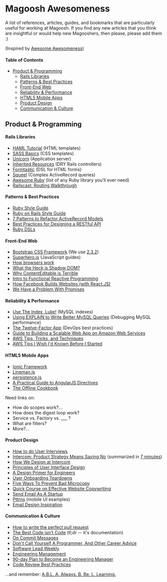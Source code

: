 Magoosh Awesomeness
===================

A list of references, articles, guides, and bookmarks that are particularly
useful for working at Magoosh. If you find any new articles that you think are
insightful or would help new Magooshers, then please, please add them :)

(Inspired by [Awesome Awesomeness](https://github.com/bayandin/awesome-awesomeness))

#### Table of Contents

* [Product & Programming](#product--programming)
  * [Rails Libraries](#rails-libraries)
  * [Patterns & Best Practices](#patterns--best-practices)
  * [Front-End Web](#front-end-web)
  * [Reliability & Performance](#reliability--performance)
  * [HTML5 Mobile Apps](#html5-mobile-apps)
  * [Product Design](#product-design)
  * [Communication & Culture](#communication--culture)
  
Product & Programming
---------------------

#### Rails Libraries

* [HAML Tutorial](http://haml.info/tutorial.html) (HTML templates)
* [SASS Basics](http://sass-lang.com/guide) (CSS templates)
* [Unicorn](https://github.com/blog/517-unicorn) (Application server)
* [Inherited Resources](https://github.com/josevalim/inherited_resources)
  (DRY Rails controllers)
* [Formtastic](https://github.com/justinfrench/formtastic) (DSL for HTML forms)
* [Squeel](https://github.com/activerecord-hackery/squeel) (Complex ActiveRecord queries)
* [Awesome Ruby](http://awesome-ruby.com) (list of any Ruby library you'll ever need)
* [Railscast: Routing Walkthrough](http://railscasts.com/episodes/231-routing-walkthrough)

#### Patterns & Best Practices

* [Ruby Style Guide](https://github.com/bbatsov/ruby-style-guide)
* [Ruby on Rails Style Guide](https://github.com/bbatsov/rails-style-guide)
* [7 Patterns to Refactor ActiveRecord Models](http://blog.codeclimate.com/blog/2012/10/17/7-ways-to-decompose-fat-activerecord-models/)
* [Best Practices for Designing a RESTful API](http://www.vinaysahni.com/best-practices-for-a-pragmatic-restful-api)
* [Ruby DSLs](http://engineering.zenpayroll.com/benefits-of-writing-a-dsl/)

#### Front-End Web
* [Bootstrap CSS Framework](http://getbootstrap.com/) (We use [2.3.2](http://getbootstrap.com/2.3.2/))
* [Superhero.js](http://superherojs.com/) (JavaScript guides)
* [How browsers work](http://taligarsiel.com/Projects/howbrowserswork1.htm)
* [What the Heck is Shadow DOM?](http://glazkov.com/2011/01/14/what-the-heck-is-shadow-dom/)
* [Why ContentEditable is Terrible](https://medium.com/medium-eng/why-contenteditable-is-terrible-122d8a40e480)
* [Intro to Functional Reactive Programming](https://gist.github.com/staltz/868e7e9bc2a7b8c1f754)
* [How Facebook Builds Websites (with React.JS)](https://medium.com/gyroscope-innovations/facebook-just-taught-us-all-how-to-build-websites-51f1e7e996f2)
* [We Have a Problem With Promises](http://pouchdb.com/2015/05/18/we-have-a-problem-with-promises.html)

#### Reliability & Performance

* [Use The Index, Luke!](http://use-the-index-luke.com/sql/preface) (MySQL indexes)
* [Using EXPLAIN to Write Better MySQL Queries](http://www.sitepoint.com/using-explain-to-write-better-mysql-queries/)
  (Debugging MySQL performance)
* [The Twelve-Factor App](http://12factor.net/) (DevOps best practices)
* [Guide to Building a Scalable Web App on Amazon Web Services](https://www.airpair.com/aws/posts/building-a-scalable-web-app-on-amazon-web-services-p1)
* [AWS Tips, Tricks, and Techniques](https://launchbylunch.com/posts/2014/Jan/29/aws-tips/)
* [AWS Tips I Wish I'd Known Before I Started](https://wblinks.com/notes/aws-tips-i-wish-id-known-before-i-started/)

#### HTML5 Mobile Apps

* [Ionic Framework](http://ionicframework.com/docs/)
* [Lineman.js](http://www.linemanjs.com/)
* [persistence.js](https://github.com/coresmart/persistencejs)
* [A Practical Guide to AngularJS Directives](http://www.sitepoint.com/practical-guide-angularjs-directives/)
* [The Offline Cookbook](http://jakearchibald.com/2014/offline-cookbook/)

Need links on:

* How do scopes work?...
* How does the digest loop work?
* Service vs. Factory vs. ___ ?
* What are filters?
* More?...

#### Product Design

* [How to do User Interviews](http://alistapart.com/article/interviewing-humans)
* [Intercom: Product Strategy Means Saying No](http://insideintercom.io/product-strategy-means-saying-no/)
  (summarized in [7 minutes](http://insideintercom.io/talk-product-strategy-saying/))
* [How We Design at Intercom](http://insideintercom.io/how-we-design-at-intercom/)
* [Principles of User Interface Design](http://bokardo.com/principles-of-user-interface-design/)
* [A Design Primer for Engineers](http://randsinrepose.com/archives/a-design-primer-for-engineers/)
* [User Onboarding Teardowns](http://www.useronboard.com/onboarding-teardowns/)
* [Five Ways To Prevent Bad Microcopy](http://uxdesign.smashingmagazine.com/2013/06/17/five-ways-prevent-bad-microcopy/)
* [Quick Course on Effective Website Copywriting](http://www.smashingmagazine.com/2012/05/18/quick-course-on-effective-website-copywriting/)
* [Send Email As A Startup](https://github.com/sourceful/send-email-as-a-startup)
* [Pttrns](http://www.pttrns.com/) (mobile UI examples)
* [Email Design Inspiration](http://reallygoodemails.com/)

#### Communication & Culture

* [How to write the perfect pull request](https://github.com/blog/1943-how-to-write-the-perfect-pull-request)
* [The Best Code isn't Code](http://zachholman.com/posts/documentation/)
  (tl;dr -- it's documentation)
* [On Commit Messages](http://who-t.blogspot.de/2009/12/on-commit-messages.html)
* [Don't Call Yourself A Programmer, And Other Career Advice](http://www.kalzumeus.com/2011/10/28/dont-call-yourself-a-programmer/)
* [Software Lead Weekly](http://softwareleadweekly.com/)
* [Engineering Management](http://algeri-wong.com/yishan/engineering-management.html)
* [90-day Plan to Become an Engineering Manager](http://firstround.com/review/this-90-day-plan-turns-engineers-into-remarkable-managers/)
* [Code Review Best Practices](http://kevinlondon.com/2015/05/05/code-review-best-practices.html)

...and remember: [A.B.L. A. Always. B. Be. L. Learning.](http://www.youtube.com/watch?v=AO_t7GtXO6w)
